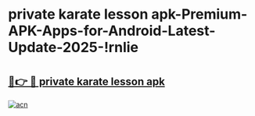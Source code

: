 # private karate lesson apk-Premium-APK-Apps-for-Android-Latest-Update-2025-!rnlie

# <h2><a href="https://googleone.com">🔗👉 🔴 private karate lesson apk</a></h2>

[![acn](https://github.com/user-attachments/assets/0f9c940e-d8b0-45ae-aac7-cd30a18b3e1c)](https://googleone.com)


